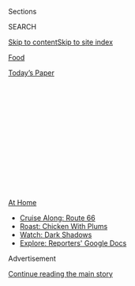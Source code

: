 <div id="app">

<div>

<div>

<div>

<div class="NYTAppHideMasthead css-1q2w90k e1suatyy0">

<div class="section css-ui9rw0 e1suatyy2">

<div class="css-eph4ug er09x8g0">

<div class="css-6n7j50">

</div>

<span class="css-1dv1kvn">Sections</span>

<div class="css-10488qs">

<span class="css-1dv1kvn">SEARCH</span>

</div>

[Skip to content](#site-content)[Skip to site
index](#site-index)

</div>

<div id="masthead-section-label" class="css-1wr3we4 eaxe0e00">

[Food](https://www.nytimes3xbfgragh.onion/section/food)

</div>

<div class="css-10698na e1huz5gh0">

</div>

</div>

<div id="masthead-bar-one" class="section hasLinks css-15hmgas e1csuq9d3">

<div class="css-uqyvli e1csuq9d0">

</div>

<div class="css-1uqjmks e1csuq9d1">

</div>

<div class="css-9e9ivx">

[](https://myaccount.nytimes3xbfgragh.onion/auth/login?response_type=cookie&client_id=vi)

</div>

<div class="css-1bvtpon e1csuq9d2">

[Today’s
Paper](https://www.nytimes3xbfgragh.onion/section/todayspaper)

</div>

</div>

</div>

</div>

<div data-aria-hidden="false">

<div id="site-content" data-role="main">

<div>

<div class="css-1aor85t" style="opacity:0.000000001;z-index:-1;visibility:hidden">

<div class="css-1hqnpie">

<div class="css-epjblv">

<span class="css-17xtcya">[Food](/section/food)</span><span class="css-x15j1o">|</span><span class="css-fwqvlz">Chicken\!
Plums\! Red
Onions\!</span>

</div>

<div class="css-k008qs">

<div class="css-1iwv8en">

<span class="css-18z7m18"></span>

<div>

</div>

</div>

<span class="css-1n6z4y">https://nyti.ms/33bOs3o</span>

<div class="css-1705lsu">

<div class="css-4xjgmj">

<div class="css-4skfbu" data-role="toolbar" data-aria-label="Social Media Share buttons, Save button, and Comments Panel with current comment count" data-testid="share-tools">

  - 
  - 
  - 
  - 
    
    <div class="css-6n7j50">
    
    </div>

  - 

</div>

</div>

</div>

</div>

</div>

</div>

<div class="css-13pd83m">

<div id="NYT_TOP_BANNER_REGION">

<div>

<div id="maps-athome-menu" class="section css-l08pwh interactive-content interactive-size-medium">

<div class="css-17ih8de interactive-body">

<div class="at-home-nav__innerContainer">

<div class="at-home-nav__title">

[At
Home](https://www.nytimes3xbfgragh.onion/spotlight/at-home?action=click&pgtype=Article&state=default&region=TOP_BANNER&context=at_home_menu)

</div>

  - [Cruise Along:
    Route 66](https://www.nytimes3xbfgragh.onion/2020/09/07/travel/route-66.html?action=click&pgtype=Article&state=default&region=TOP_BANNER&context=at_home_menu)
  - [Roast: Chicken With
    Plums](https://www.nytimes3xbfgragh.onion/2020/09/04/dining/sheet-pan-chicken.html?action=click&pgtype=Article&state=default&region=TOP_BANNER&context=at_home_menu)
  - [Watch: Dark
    Shadows](https://www.nytimes3xbfgragh.onion/2020/09/04/arts/television/dark-shadows-stream.html?action=click&pgtype=Article&state=default&region=TOP_BANNER&context=at_home_menu)
  - [Explore: Reporters' Google
    Docs](https://www.nytimes3xbfgragh.onion/interactive/2020/at-home/even-more-reporters-editors-diaries-lists-recommendations.html?action=click&pgtype=Article&state=default&region=TOP_BANNER&context=at_home_menu)

</div>

</div>

</div>

</div>

</div>

</div>

<div id="top-wrapper" class="css-1sy8kpn">

<div id="top-slug" class="css-l9onyx">

Advertisement

</div>

[Continue reading the main
story](#after-top)

<div class="ad top-wrapper" style="text-align:center;height:100%;display:block;min-height:250px">

<div id="top" class="place-ad" data-position="top" data-size-key="top">

</div>

</div>

<div id="after-top">

</div>

</div>

<div id="sponsor-wrapper" class="css-1hyfx7x">

<div id="sponsor-slug" class="css-19vbshk">

Supported by

</div>

[Continue reading the main
story](#after-sponsor)

<div id="sponsor" class="ad sponsor-wrapper" style="text-align:center;height:100%;display:block">

</div>

<div id="after-sponsor">

</div>

</div>

[What to Cook](/column/what-to-cook "What to Cook")

<div class="css-1vkm6nb ehdk2mb0">

# Chicken\! Plums\! Red Onions\!

</div>

<div class="css-79elbk" data-testid="photoviewer-wrapper">

<div class="css-z3e15g" data-testid="photoviewer-wrapper-hidden">

</div>

<div class="css-1a48zt4 ehw59r15" data-testid="photoviewer-children">

![<span class="css-16f3y1r e13ogyst0" data-aria-hidden="true">This
sheet-pan dinner fits the bill for Rosh Hashana or any night when plums
are at their
peak.</span><span class="css-cnj6d5 e1z0qqy90" itemprop="copyrightHolder"><span class="css-1ly73wi e1tej78p0">Credit...</span><span><span>Julia
Gartland for The New York Times (Photography and
Styling)</span></span></span>](https://static01.graylady3jvrrxbe.onion/images/2020/09/13/dining/09appetitechicken-a/merlin_176253234_85e9bc34-c0c8-4d14-b7d3-199ce2f7f2e6-articleLarge.jpg?quality=75&auto=webp&disable=upscale)

</div>

</div>

<div class="css-xt80pu e12qa4dv0">

<div class="css-18e8msd">

<div class="css-vp77d3 epjyd6m0">

<div class="css-1baulvz">

By [<span class="css-1baulvz last-byline" itemprop="name">Sam
Sifton</span>](https://www.nytimes3xbfgragh.onion/by/sam-sifton)

</div>

</div>

  - Sept. 9,
    2020

  - 
    
    <div class="css-4xjgmj">
    
    <div class="css-d8bdto" data-role="toolbar" data-aria-label="Social Media Share buttons, Save button, and Comments Panel with current comment count" data-testid="share-tools">
    
      - 
      - 
      - 
      - 
        
        <div class="css-6n7j50">
        
        </div>
    
      - 
    
    </div>
    
    </div>

</div>

</div>

<div class="section meteredContent css-1r7ky0e" name="articleBody" itemprop="articleBody">

<div class="css-1fanzo5 StoryBodyCompanionColumn">

<div class="css-53u6y8">

Melissa Clark has a terrific new recipe in The Times this week, for a
sheet-pan dinner of [roast chicken, plums and red
onions](https://cooking.nytimes3xbfgragh.onion/recipes/1021408-sheet-pan-chicken-with-roasted-plums-and-onions)
(above). She came up with it as a dish appropriate to Rosh Hashana, the
Jewish New Year, which begins on Sept. 18, but it’s outstanding whatever
your faith or lack thereof: a sticky, bright-flavored joy that you could
pair with couscous to great effect. I hope you do.

But that’s not all I hope you cook this week. I traffic in recipes most
days, strict instruction for cooking particular dishes in particular
ways. Of course, I don’t always use recipes, and most likely you don’t
either, sometimes preferring improvisation to a precise list of
commands. There’s a joy in that, in seeing where an idea takes you,
rather than following a script. (At least sometimes. I wouldn’t
freestyle a loaf of bread.)

So, for instance, you could try your hand at some Vietnamese-style
summer rice rolls, made at the table, an interactive meal. It worked out
well for me. At lunch the other day, far in advance of dinner, I cooked
rice noodles and drained them well, let them cool in the refrigerator.
Later I sliced cucumbers, scallions, carrots, picked lots of cilantro
and mint leaves, arranged them all on a platter, with a pile of the
noodles. I made a simple nuoc cham, the Vietnamese dipping sauce: glugs
of fish sauce brightened with squeezed lime juice, softened with a spray
of sugar, made fiery with thinly sliced hot peppers. (Add water to
taste.) Then I broiled some shrimp — though you could use grilled pork
or tofu — and put them on a platter next to the vegetables. Opened a
sleeve of rice wrappers, thin and translucent and stiff, and put those
on a plate, next to a big bowl of warm water, next to all the rest.

And that was dinner, with each in the family dipping a rice wrapper in
the warm water to soften it, then filling it to taste with vegetables
and protein, wrapping it up like a newborn, spooning some nuoc cham over
the top. There was a meal where before there was only a notion, and it
was grand.

</div>

</div>

<div class="css-1fanzo5 StoryBodyCompanionColumn">

<div class="css-53u6y8">

But perhaps you prefer actual recipes? Naturally we have you covered.
That is our remit, after all.

If you want ones that are precise and exacting, I recommend J. Kenji
López-Alt’s [new and absolutely fascinating examination of the
Cantonese concept of wok
hei](https://www.nytimes3xbfgragh.onion/2020/09/04/dining/stir-fry-recipe-wok-hei.html),
which refers to the “wok energy” or “wok breath” of high-heat
stir-frying that results in a deep, smoky flavor. It’ll lead you to an
exemplary [smoky lo mein with shiitakes and
vegetables](https://cooking.nytimes3xbfgragh.onion/recipes/1021379-smoky-lo-mein-with-shiitake-and-vegetables),
and some top-drawer [stir-fried
greens](https://cooking.nytimes3xbfgragh.onion/recipes/1021378-smoky-stir-fried-greens)
as well.

Alternatively, see what you make of these [pork and ricotta
meatballs](https://cooking.nytimes3xbfgragh.onion/recipes/1019765-pork-and-ricotta-meatballs)
from Kay Chun, or my [portobello patty
melts](https://cooking.nytimes3xbfgragh.onion/recipes/1018279-portobello-patty-melts)
from back in 2016. [Spicy corn and coconut
soup](https://cooking.nytimes3xbfgragh.onion/recipes/1019451-spicy-corn-and-coconut-soup)
from Sarah Jampel? [Tomato
tonnato](https://cooking.nytimes3xbfgragh.onion/recipes/12664-tomato-tonnato)
from Melissa Clark? I love David Tanis’s [summer vegetable
salad](https://cooking.nytimes3xbfgragh.onion/recipes/1019518-summer-vegetable-salad)
unreservedly, as I do Alexa Weibel’s [zucchini and egg tart with
herbs](https://cooking.nytimes3xbfgragh.onion/recipes/1020143-zucchini-and-egg-tart-with-fresh-herbs).

One of those should suit, but there are thousands and thousands more
recipes to consider on [NYT
Cooking](https://cooking.nytimes3xbfgragh.onion/) as well. Go see what
you think of them, see what stirs interest, what demands to be made.
Yes, it’s true that you need a subscription to access them all, and to
use all the features of our site and apps. But subscriptions support our
work and allow it to continue. And so I hope, if you haven’t already,
that you’ll [subscribe
today](https://www.nytimes3xbfgragh.onion/subscription/cooking.html?campaignId=6XQHR).
Thanks.

<div id="NYT_MAIN_CONTENT_2_REGION" class="css-9tf9ac">

<div>

</div>

</div>

We’ll be standing by to help, if anything should go wrong in your
kitchen or our finely wrought code. Just write
<cookingcare@NYTimes.com>, and someone will get back to you, I promise.
We’ll get you sorted.

Now, it’s [a Bryson DeChambeau
drive](https://www.youtube.com/watch?v=ayon1s5ZT2E) from rice pilaf and
pan gravy, but Laurie Gwen Shapiro’s article in The New Yorker, on “[The
Improbable Journey of Dorothy Parker’s
Ashes](https://www.newyorker.com/culture/culture-desk/the-improbable-journey-of-dorothy-parkers-ashes),”
is a terrific thing to read.

</div>

</div>

<div class="css-1fanzo5 StoryBodyCompanionColumn">

<div class="css-53u6y8">

So, too, is Kim Severson’s look at [the state of American grocery
stores](https://www.nytimes3xbfgragh.onion/2020/09/08/dining/grocery-shopping-coronavirus.html),
in The Times. And, to go along with it, try [Nick Summers’s
review](https://www.nytimes3xbfgragh.onion/2020/09/08/books/review/the-secret-life-of-groceries-benjamin-lorr.html)
of Benjamin Lorr’s new book, “The Secret Life of Groceries.” (You’ll
move on to the Lorr, after that\!)

This is Tiwa Savage and Sam Smith,
“[Temptation](https://youtu.be/Ta-4Fw7woRY),” a fine introduction to
[Jon Pareles’s profile of
Savage](https://www.nytimes3xbfgragh.onion/2020/09/07/arts/music/tiwa-savage-celia.html),
also in The Times.

Finally, see what you make of “[Money
Heist](https://www.netflix.com/title/80192098),” on Netflix. It’s some
distance from the coronavirus, which is to say an escape. I’ll be back
on Friday.

</div>

</div>

</div>

<div>

</div>

<div>

</div>

<div>

</div>

<div>

<div id="bottom-wrapper" class="css-1ede5it">

<div id="bottom-slug" class="css-l9onyx">

Advertisement

</div>

[Continue reading the main
story](#after-bottom)

<div id="bottom" class="ad bottom-wrapper" style="text-align:center;height:100%;display:block;min-height:90px">

</div>

<div id="after-bottom">

</div>

</div>

</div>

</div>

</div>

## Site Index

<div>

</div>

## Site Information Navigation

  - [© <span>2020</span> <span>The New York Times
    Company</span>](https://help.nytimes3xbfgragh.onion/hc/en-us/articles/115014792127-Copyright-notice)

<!-- end list -->

  - [NYTCo](https://www.nytco.com/)
  - [Contact
    Us](https://help.nytimes3xbfgragh.onion/hc/en-us/articles/115015385887-Contact-Us)
  - [Work with us](https://www.nytco.com/careers/)
  - [Advertise](https://nytmediakit.com/)
  - [T Brand Studio](http://www.tbrandstudio.com/)
  - [Your Ad
    Choices](https://www.nytimes3xbfgragh.onion/privacy/cookie-policy#how-do-i-manage-trackers)
  - [Privacy](https://www.nytimes3xbfgragh.onion/privacy)
  - [Terms of
    Service](https://help.nytimes3xbfgragh.onion/hc/en-us/articles/115014893428-Terms-of-service)
  - [Terms of
    Sale](https://help.nytimes3xbfgragh.onion/hc/en-us/articles/115014893968-Terms-of-sale)
  - [Site
    Map](https://spiderbites.nytimes3xbfgragh.onion)
  - [Help](https://help.nytimes3xbfgragh.onion/hc/en-us)
  - [Subscriptions](https://www.nytimes3xbfgragh.onion/subscription?campaignId=37WXW)

</div>

</div>

</div>

</div>
